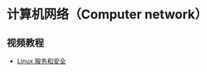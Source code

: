 # 计算机网络（Computer network）

## 视频教程

* [Linux 服务和安全](http://www.linuxplus.org/courses/Yunhe/ISCE/2015_10/about)
